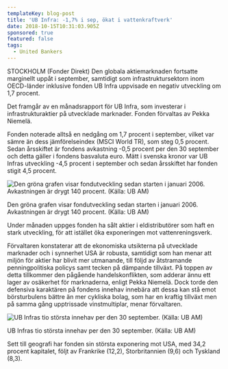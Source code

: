 ```yaml
---
templateKey: blog-post
title: 'UB Infra: -1,7% i sep, ökat i vattenkraftverk'
date: 2018-10-15T10:31:03.905Z
sponsored: true
featured: false
tags:
  - United Bankers
---
```

STOCKHOLM (Fonder Direkt) Den globala aktiemarknaden fortsatte marginellt uppåt i september, samtidigt som infrastruktursektorn inom OECD-länder inklusive fonden UB Infra uppvisade en negativ utveckling om 1,7 procent.



Det framgår av en månadsrapport för UB Infra, som investerar i infrastrukturaktier på utvecklade marknader. Fonden förvaltas av Pekka Niemelä.



Fonden noterade alltså en nedgång om 1,7 procent i september, vilket var sämre än dess jämförelseindex (MSCI World TR), som steg 0,5 procent. Sedan årsskiftet är fondens avkastning -0,5 procent per den 30 september och detta gäller i fondens basvaluta euro. Mätt i svenska kronor var UB Infras utveckling -4,5 procent i september och sedan årsskiftet har fonden stigit 4,5 procent.



![Den gröna grafen visar fondutveckling sedan starten i januari 2006. Avkastningen är drygt 140 procent. (Källa: UB AM)](/img/561986901.png)

<span class="image-caption">Den gröna grafen visar fondutveckling sedan starten i januari 2006. Avkastningen är drygt 140 procent. (Källa: UB AM)</span>

Under månaden uppges fonden ha sålt aktier i eldistributörer som haft en stark utveckling, för att istället öka exponeringen mot vattenreningsverk.



Förvaltaren konstaterar att de ekonomiska utsikterna på utvecklade marknader och i synnerhet USA är robusta, samtidigt som han menar att miljön för aktier har blivit mer utmanande, till följd av åtstramande penningpolitiska policys samt tecken på dämpande tillväxt. På toppen av detta tillkommer den pågående handelskonflikten, som adderar ännu ett lager av osäkerhet för marknaderna, enligt Pekka Niemelä. Dock torde den defensiva karaktären på fondens innehav innebära att dessa kan stå emot börsturbulens bättre än mer cykliska bolag, som har en kraftig tillväxt men på samma gång upptrissade vinstmultiplar, menar förvaltaren. 



![UB Infras tio största innehav per den 30 september. (Källa: UB AM)](/img/561986902.png)

<span class="image-caption">UB Infras tio största innehav per den 30 september. (Källa: UB AM)</span>

Sett till geografi har fonden sin största exponering mot USA, med 34,2 procent kapitalet, följt av Frankrike (12,2), Storbritannien (9,6) och Tyskland (8,3).
